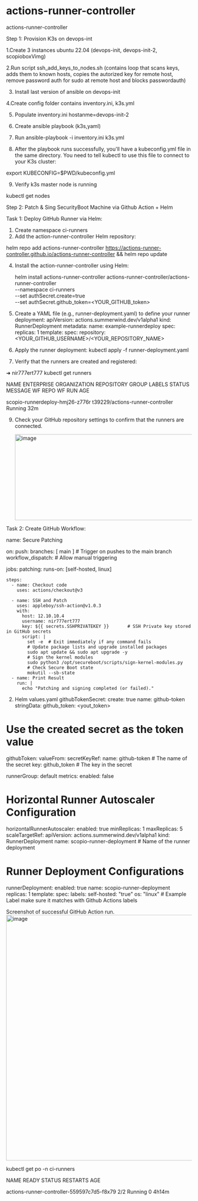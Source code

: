 # actions-runner-controller
actions-runner-controller

Step 1: Provision K3s on devops-int

1.Create 3 instances ubuntu 22.04 (devops-init, devops-init-2, scopioboxVimg)

2.Run script ssh_add_keys_to_nodes.sh (contains loop that scans keys, adds them to known hosts, copies the autorized key for remote host, remove password auth for sudo at remote host and blocks passwordauth)

3. Install last version of ansible on devops-init
   
4.Create config folder contains inventory.ini, k3s.yml

5. Populate inventory.ini hostanme=devops-init-2
   
6. Create ansible playbook (k3s,yaml)
   
7. Run ansible-playbook -i inventory.ini k3s.yml
    
8. After the playbook runs successfully, you'll have a kubeconfig.yml file in the same directory.  You need to tell kubectl to use this file to connect to your K3s cluster:
    
export KUBECONFIG=$PWD/kubeconfig.yml

9. Verify k3s master node is running
    
kubectl get nodes

Step 2: Patch & Sing SecurityBoot Machine via Github Action + Helm

Task 1: Deploy GitHub Runner via Helm:

1. Create namespace ci-runners
2. Add the action-runner-controller Helm repository:
   
helm repo add actions-runner-controller https://actions-runner-controller.github.io/actions-runner-controller && helm repo update

4. Install the action-runner-controller using Helm:
   
   helm install actions-runner-controller actions-runner-controller/actions-runner-controller \
  --namespace ci-runners \
  --set authSecret.create=true \
  --set authSecret.github_token=<YOUR_GITHUB_token>
  
5.  Create a YAML file (e.g., runner-deployment.yaml) to define your runner deployment:
   apiVersion: actions.summerwind.dev/v1alpha1
kind: RunnerDeployment
metadata:
  name: example-runnerdeploy
spec:
  replicas: 1
  template:
    spec:
      repository: <YOUR_GITHUB_USERNAME>/<YOUR_REPOSITORY_NAME>

6. Apply the runner deployment:
   kubectl apply -f runner-deployment.yaml

7. Verify that the runners are created and registered:
   
 ➜  nir777ert777 kubectl get runners
 
NAME                              ENTERPRISE   ORGANIZATION   REPOSITORY                         GROUP   LABELS   STATUS    MESSAGE   WF REPO   WF RUN   AGE

scopio-runnerdeploy-hmj26-z776r                               t39229/actions-runner-controller                    Running                                32m

9. Check your GitHub repository settings to confirm that the runners are connected.
    
   <img width="783" height="233" alt="image" src="https://github.com/user-attachments/assets/d713e111-118d-47f9-bba3-b088615017ff" />

Task 2: Create GitHub Workflow:

name: Secure Patching

on:
  push:
    branches: [ main ]  # Trigger on pushes to the main branch
  workflow_dispatch:  # Allow manual triggering

jobs:
  patching:
    runs-on: [self-hosted, linux]

    steps:
      - name: Checkout code
        uses: actions/checkout@v3

      - name: SSH and Patch
        uses: appleboy/ssh-action@v1.0.3
        with:
          host: 12.10.10.4
          username: nir777ert777
          key: ${{ secrets.SSHPRIVATEKEY }}       # SSH Private key stored in GitHub secrets
          script: |
            set -e  # Exit immediately if any command fails
            # Update package lists and upgrade installed packages
            sudo apt update && sudo apt upgrade -y
            # Sign the kernel modules
            sudo python3 /opt/secureboot/scripts/sign-kernel-modules.py
            # Check Secure Boot state
            mokutil --sb-state
      - name: Print Result
        run: |
          echo "Patching and signing completed (or failed)."
   

2. Helm values.yaml
githubTokenSecret:
  create: true
  name: github-token
  stringData:
    github_token: <yout_token>
# Use the created secret as the token value
githubToken:
  valueFrom:
    secretKeyRef:
      name: github-token # The name of the secret
      key: github_token  # The key in the secret

runnerGroup: default
metrics:
  enabled: false

# Horizontal Runner Autoscaler Configuration
horizontalRunnerAutoscaler:
  enabled: true
  minReplicas: 1
  maxReplicas: 5
  scaleTargetRef:
    apiVersion: actions.summerwind.dev/v1alpha1
    kind: RunnerDeployment
    name: scopio-runner-deployment # Name of the runner deployment
# Runner Deployment Configurations
runnerDeployment:
  enabled: true
  name: scopio-runner-deployment
  replicas: 1
  template:
    spec:
      labels:
        self-hosted: "true"
        os: "linux" # Example Label make sure it matches with Github Actions labels


Screenshot of successful GitHub Action run.
    <img width="1662" height="666" alt="image" src="https://github.com/user-attachments/assets/c2dda2f2-7702-4a57-a714-e95ea9734480" />

kubectl get po -n ci-runners

NAME                                         READY   STATUS    RESTARTS   AGE

actions-runner-controller-559597c7d5-f8x79   2/2     Running   0          4h14m

    




